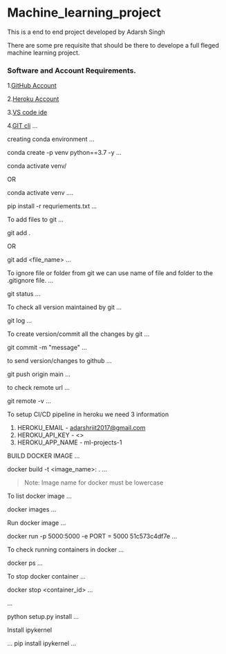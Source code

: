 # Machine_learning_project

This is a end to end project developed by Adarsh Singh

There are some pre requisite that should be there to develope a full fleged machine learning project.

### Software and Account Requirements.

1.[GitHub Account](https://github.com)

2.[Heroku Account](https://dashboard.heroku.com/login)

3.[VS code ide](https://code.visualstudio.com/download)

4.[GIT cli](https://git-scm.com/downloads)
...

creating conda environment
...

conda create -p venv python==3.7 -y
...

conda activate venv/

OR 

conda activate venv
....

pip install -r requriements.txt 
...

To add files to git
...

git add .

OR

git add <file_name>
...

To ignore file or folder from git we can use name of file and folder to the .gitignore file.
...

git status
...

To check all version maintained by git 
...

git log
...

To create version/commit all the changes by git
...

git commit -m "message"
...

to send version/changes to github
...

git push origin main
...

to check remote url
...

git remote -v
...

To setup CI/CD pipeline in heroku we need 3 information 

1. HEROKU_EMAIL - adarshriit2017@gmail.com
2. HEROKU_API_KEY - <>
3. HEROKU_APP_NAME - ml-projects-1

BUILD DOCKER IMAGE
...

docker build -t <image_name>:<tagname> .
...

>Note: Image name for docker must be lowercase

To list docker image 
...

docker images
...

Run docker image
...

docker run -p 5000:5000 -e PORT = 5000 51c573c4df7e
...

To check running containers in docker
...

docker ps
...

To stop docker container 
...

docker stop <container_id>
...


...

python setup.py install
...

Install ipykernel

...
pip install ipykernel
...